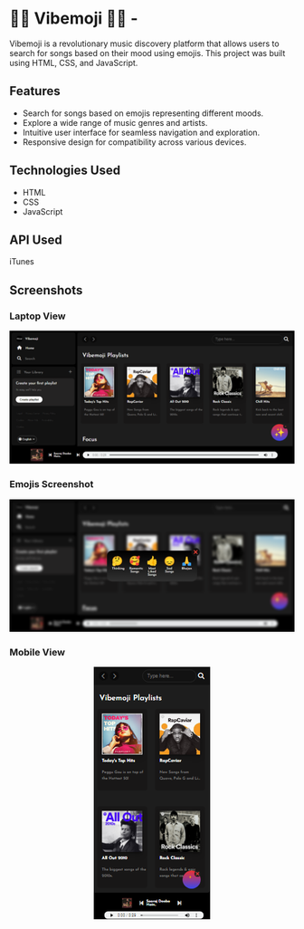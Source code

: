 
   #                                                              🎵🎼 Vibemoji 🎼🎵 -
Vibemoji is a revolutionary music discovery platform that allows users to search for songs based on their mood using emojis. This project was built using HTML, CSS, and JavaScript.

## Features

- Search for songs based on emojis representing different moods.
- Explore a wide range of music genres and artists.
- Intuitive user interface for seamless navigation and exploration.
- Responsive design for compatibility across various devices.

## Technologies Used

- HTML
- CSS
- JavaScript

## API Used 

iTunes

## Screenshots

###  Laptop View
<img src="./img/Laptop-Screenshot.png">
<br>

###  Emojis Screenshot 
<img src="./img/Emoji-Screenshot.png">
<br>

###  Mobile View
<p align="center">
<img src="./img/Mobile-Screenshot.png">
</p>
